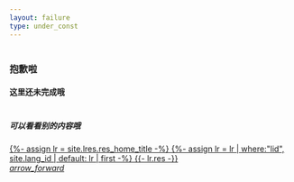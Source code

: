 ```yaml
---
layout: failure
type: under_const
---
```

<div class="divider"></div>
<div style="margin-top:40px; margin-bottom:40px;">
  <h3 class="center grey-text">抱歉啦</h3>
  <h4 class="center grey-text">这里还未完成哦</h4>
</div>
<div class="divider"></div>
<div style="margin-top:20px; margin-bottom:60px;">
  <h5 class="center grey-text">可以看看别的内容哦</h5>
  <div class="center-align">
    <a class=" pink-text text-lighten-3" href="/">
      {%- assign lr = site.lres.res_home_title -%}
      {%- assign lr = lr | where:"lid", site.lang_id | default: lr | first -%}
      {{- lr.res -}}
    <div class="btn-floating pink lighten-3"><i class="material-icons">arrow_forward</i></div></a>
  </div>
</div>